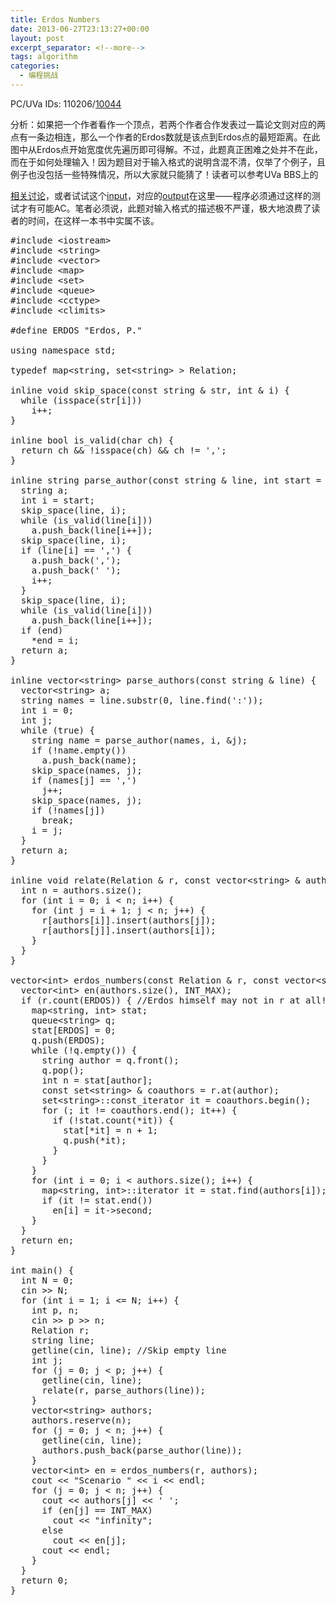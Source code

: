 ```yaml
---
title: Erdos Numbers
date: 2013-06-27T23:13:27+00:00
layout: post
excerpt_separator: <!--more-->
tags: algorithm
categories:
  - 编程挑战
---
```

PC/UVa IDs: 110206/<a href="http://uva.onlinejudge.org/index.php?option=com_onlinejudge&#038;Itemid=8&#038;page=show_problem&#038;problem=985" target="_blank">10044</a>

分析：如果把一个作者看作一个顶点，若两个作者合作发表过一篇论文则对应的两点有一条边相连，那么一个作者的Erdos数就是该点到Erdos点的最短距离。在此图中从Erdos点开始宽度优先遍历即可得解。不过，此题真正困难之处并不在此，<!--more-->而在于如何处理输入！因为题目对于输入格式的说明含混不清，仅举了个例子，且例子也没包括一些特殊情况，所以大家就只能猜了！读者可以参考UVa BBS上的

<a href="http://online-judge.uva.es/board/viewtopic.php?f=9&#038;t=2931&#038;start=15&#038;hilit=Erdos+Numbers" target="_blank">相关讨论</a>，或者试试这个<a href="https://code.google.com/p/programming-challenges-robert/source/browse/ch2_ex6_input" target="_blank">input</a>，对应的<a href="https://code.google.com/p/programming-challenges-robert/source/browse/ch2_ex6_output" target="_blank">output</a>在这里——程序必须通过这样的测试才有可能AC。笔者必须说，此题对输入格式的描述极不严谨，极大地浪费了读者的时间，在这样一本书中实属不该。

<pre class="brush: cpp; title: ; notranslate" title="">#include &lt;iostream&gt;
#include &lt;string&gt;
#include &lt;vector&gt;
#include &lt;map&gt;
#include &lt;set&gt;
#include &lt;queue&gt;
#include &lt;cctype&gt;
#include &lt;climits&gt;

#define ERDOS "Erdos, P."

using namespace std;

typedef map&lt;string, set&lt;string&gt; &gt; Relation;

inline void skip_space(const string & str, int & i) {
  while (isspace(str[i]))
    i++;
}

inline bool is_valid(char ch) {
  return ch && !isspace(ch) && ch != ',';
}

inline string parse_author(const string & line, int start = 0, int * end = 0) {
  string a;
  int i = start;
  skip_space(line, i);
  while (is_valid(line[i]))
    a.push_back(line[i++]);
  skip_space(line, i);
  if (line[i] == ',') {
    a.push_back(',');
    a.push_back(' ');
    i++;
  }
  skip_space(line, i);
  while (is_valid(line[i]))
    a.push_back(line[i++]);
  if (end)
    *end = i;
  return a;
}

inline vector&lt;string&gt; parse_authors(const string & line) {
  vector&lt;string&gt; a;
  string names = line.substr(0, line.find(':'));
  int i = 0;
  int j;
  while (true) {
    string name = parse_author(names, i, &j);
    if (!name.empty())
      a.push_back(name);
    skip_space(names, j);
    if (names[j] == ',')
      j++;
    skip_space(names, j);
    if (!names[j])
      break;
    i = j;
  }
  return a;
}

inline void relate(Relation & r, const vector&lt;string&gt; & authors) {
  int n = authors.size();
  for (int i = 0; i &lt; n; i++) {
    for (int j = i + 1; j &lt; n; j++) {
      r[authors[i]].insert(authors[j]);
      r[authors[j]].insert(authors[i]);
    }
  }
}

vector&lt;int&gt; erdos_numbers(const Relation & r, const vector&lt;string&gt; & authors) {
  vector&lt;int&gt; en(authors.size(), INT_MAX);
  if (r.count(ERDOS)) { //Erdos himself may not in r at all!
    map&lt;string, int&gt; stat;
    queue&lt;string&gt; q;
    stat[ERDOS] = 0;
    q.push(ERDOS);
    while (!q.empty()) {
      string author = q.front();
      q.pop();
      int n = stat[author];
      const set&lt;string&gt; & coauthors = r.at(author);
      set&lt;string&gt;::const_iterator it = coauthors.begin();
      for (; it != coauthors.end(); it++) {
        if (!stat.count(*it)) {
          stat[*it] = n + 1;
          q.push(*it);
        }
      }
    }
    for (int i = 0; i &lt; authors.size(); i++) {
      map&lt;string, int&gt;::iterator it = stat.find(authors[i]);
      if (it != stat.end())
        en[i] = it-&gt;second;
    }
  }
  return en;
}

int main() {
  int N = 0;
  cin &gt;&gt; N;
  for (int i = 1; i &lt;= N; i++) {
    int p, n;
    cin &gt;&gt; p &gt;&gt; n;
    Relation r;
    string line;
    getline(cin, line); //Skip empty line
    int j;
    for (j = 0; j &lt; p; j++) {
      getline(cin, line);
      relate(r, parse_authors(line));
    }
    vector&lt;string&gt; authors;
    authors.reserve(n);
    for (j = 0; j &lt; n; j++) {
      getline(cin, line);
      authors.push_back(parse_author(line));
    }
    vector&lt;int&gt; en = erdos_numbers(r, authors);
    cout &lt;&lt; "Scenario " &lt;&lt; i &lt;&lt; endl;
    for (j = 0; j &lt; n; j++) {
      cout &lt;&lt; authors[j] &lt;&lt; ' ';
      if (en[j] == INT_MAX)
        cout &lt;&lt; "infinity";
      else
        cout &lt;&lt; en[j];
      cout &lt;&lt; endl;
    }
  }
  return 0;
}
</pre>


